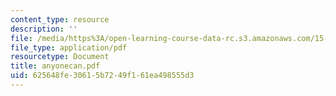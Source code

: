 ```yaml
---
content_type: resource
description: ''
file: /media/https%3A/open-learning-course-data-rc.s3.amazonaws.com/15-783j-product-design-and-development-spring-2006/625648fe30615b7249f161ea498555d3_anyonecan.pdf
file_type: application/pdf
resourcetype: Document
title: anyonecan.pdf
uid: 625648fe-3061-5b72-49f1-61ea498555d3
---
```

